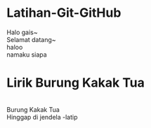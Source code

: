 # Latihan-Git-GitHub

Halo gais~
<br>Selamat datang~
<br>haloo
<br> namaku siapa

# Lirik Burung Kakak Tua

<br>Burung Kakak Tua
<br>Hinggap di jendela -latip